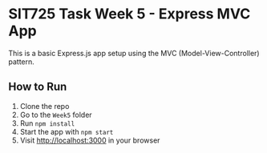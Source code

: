# SIT725 Task Week 5 - Express MVC App

This is a basic Express.js app setup using the MVC (Model-View-Controller) pattern.

## How to Run

1. Clone the repo
2. Go to the `Week5` folder
3. Run `npm install`
4. Start the app with `npm start`
5. Visit [http://localhost:3000](http://localhost:3000) in your browser

